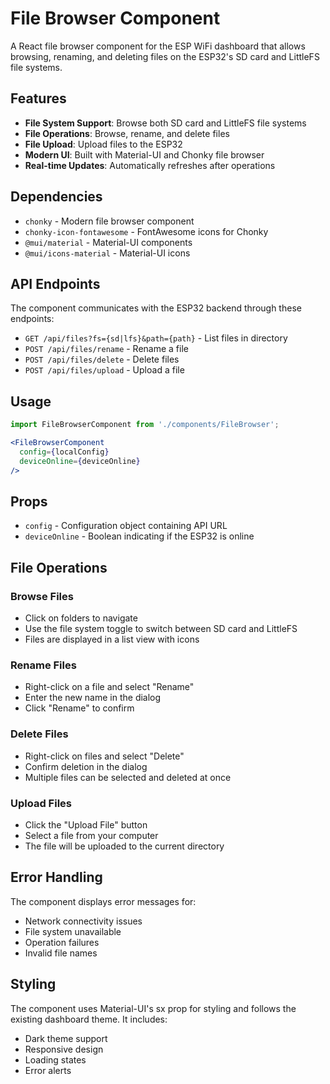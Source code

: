 # File Browser Component

A React file browser component for the ESP WiFi dashboard that allows browsing, renaming, and deleting files on the ESP32's SD card and LittleFS file systems.

## Features

- **File System Support**: Browse both SD card and LittleFS file systems
- **File Operations**: Browse, rename, and delete files
- **File Upload**: Upload files to the ESP32
- **Modern UI**: Built with Material-UI and Chonky file browser
- **Real-time Updates**: Automatically refreshes after operations

## Dependencies

- `chonky` - Modern file browser component
- `chonky-icon-fontawesome` - FontAwesome icons for Chonky
- `@mui/material` - Material-UI components
- `@mui/icons-material` - Material-UI icons

## API Endpoints

The component communicates with the ESP32 backend through these endpoints:

- `GET /api/files?fs={sd|lfs}&path={path}` - List files in directory
- `POST /api/files/rename` - Rename a file
- `POST /api/files/delete` - Delete files
- `POST /api/files/upload` - Upload a file

## Usage

```jsx
import FileBrowserComponent from './components/FileBrowser';

<FileBrowserComponent
  config={localConfig}
  deviceOnline={deviceOnline}
/>
```

## Props

- `config` - Configuration object containing API URL
- `deviceOnline` - Boolean indicating if the ESP32 is online

## File Operations

### Browse Files
- Click on folders to navigate
- Use the file system toggle to switch between SD card and LittleFS
- Files are displayed in a list view with icons

### Rename Files
- Right-click on a file and select "Rename"
- Enter the new name in the dialog
- Click "Rename" to confirm

### Delete Files
- Right-click on files and select "Delete"
- Confirm deletion in the dialog
- Multiple files can be selected and deleted at once

### Upload Files
- Click the "Upload File" button
- Select a file from your computer
- The file will be uploaded to the current directory

## Error Handling

The component displays error messages for:
- Network connectivity issues
- File system unavailable
- Operation failures
- Invalid file names

## Styling

The component uses Material-UI's sx prop for styling and follows the existing dashboard theme. It includes:
- Dark theme support
- Responsive design
- Loading states
- Error alerts
